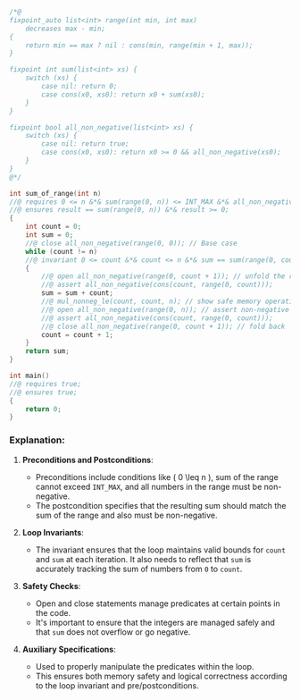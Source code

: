 ```c
/*@
fixpoint_auto list<int> range(int min, int max)
    decreases max - min;
{
    return min == max ? nil : cons(min, range(min + 1, max));
}

fixpoint int sum(list<int> xs) {
    switch (xs) {
        case nil: return 0;
        case cons(x0, xs0): return x0 + sum(xs0);
    }
}

fixpoint bool all_non_negative(list<int> xs) {
    switch (xs) {
        case nil: return true;
        case cons(x0, xs0): return x0 >= 0 && all_non_negative(xs0);
    }
}
@*/

int sum_of_range(int n)
//@ requires 0 <= n &*& sum(range(0, n)) <= INT_MAX &*& all_non_negative(range(0, n)) == true;
//@ ensures result == sum(range(0, n)) &*& result >= 0;
{
    int count = 0;
    int sum = 0;
    //@ close all_non_negative(range(0, 0)); // Base case
    while (count != n)
    //@ invariant 0 <= count &*& count <= n &*& sum == sum(range(0, count)) &*& sum >= 0;
    {
        //@ open all_non_negative(range(0, count + 1)); // unfold the range fixedpoint
        //@ assert all_non_negative(cons(count, range(0, count)));
        sum = sum + count;
        //@ mul_nonneg_le(count, count, n); // show safe memory operations
        //@ open all_non_negative(range(0, n)); // assert non-negative
        //@ assert all_non_negative(cons(count, range(0, count)));
        //@ close all_non_negative(range(0, count + 1)); // fold back
        count = count + 1;
    }
    return sum;
}

int main()
//@ requires true;
//@ ensures true;
{
    return 0;
}
```

### Explanation:

1. **Preconditions and Postconditions**:
   - Preconditions include conditions like \( 0 \leq n \), sum of the range cannot exceed `INT_MAX`, and all numbers in the range must be non-negative.
   - The postcondition specifies that the resulting sum should match the sum of the range and also must be non-negative.

2. **Loop Invariants**:
   - The invariant ensures that the loop maintains valid bounds for `count` and `sum` at each iteration. It also needs to reflect that `sum` is accurately tracking the sum of numbers from `0` to `count`.

3. **Safety Checks**:
   - Open and close statements manage predicates at certain points in the code.
   - It's important to ensure that the integers are managed safely and that `sum` does not overflow or go negative.

4. **Auxiliary Specifications**:
   - Used to properly manipulate the predicates within the loop.
   - This ensures both memory safety and logical correctness according to the loop invariant and pre/postconditions.

